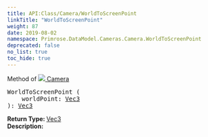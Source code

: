 ```yaml
---
title: API:Class/Camera/WorldToScreenPoint
linkTitle: "WorldToScreenPoint"
weight: 87
date: 2019-08-02
namespace: Primrose.DataModel.Cameras.Camera.WorldToScreenPoint
deprecated: false
no_list: true
toc_hide: true
---
```

Method of <a href="/docs/api-reference/Class/Camera"><img src="/icons/silk/camera.png"/>&nbsp;Camera</a>
<pre class="method-declaration">
WorldToScreenPoint (
    worldPoint: <a class="type" href="/docs/api-reference/DataType/Vec3">Vec3</a>
): <a class="type" href="/docs/api-reference/DataType/Vec3">Vec3</a></pre>
<b>Return Type: </b>
<a class="type" href="/docs/api-reference/DataType/Vec3">Vec3</a>
<br/>
<b>Description: </b>